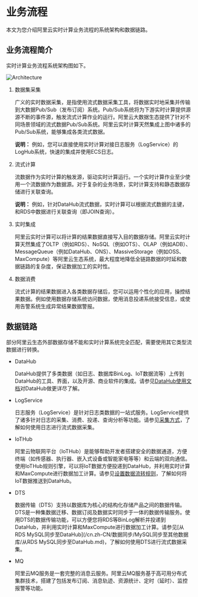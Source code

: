 # 业务流程

本文为您介绍阿里云实时计算业务流程的系统架构和数据链路。

## 业务流程简介

实时计算业务流程系统架构图如下。

![Architecture](https://static-aliyun-doc.oss-cn-hangzhou.aliyuncs.com/assets/img/zh-CN/9618320061/p21873.png)

1.  数据集采集

    广义的实时数据采集，是指使用流式数据采集工具，将数据实时地采集并传输到大数据Pub/Sub（发布订阅）系统。Pub/Sub系统将为下游实时计算提供源源不断的事件源，触发流式计算作业的运行。阿里云大数据生态提供了针对不同场景领域的流式数据Pub/Sub系统。阿里云实时计算天然集成上图中诸多的Pub/Sub系统，能够集成各类流式数据。

    **说明：** 例如，您可以直接使用实时计算对接日志服务（LogService）的LogHub系统，快速的集成并使用ECS日志。

2.  流式计算

    流数据作为实时计算的触发源，驱动实时计算运行。一个实时计算作业至少使用一个流数据作为数据源。对于复杂的业务场景，实时计算支持和静态数据存储进行关联查询。

    **说明：** 例如，针对DataHub流式数据，实时计算可以根据流式数据的主键，和RDS中数据进行关联查询（即JOIN查询）。

3.  实时集成

    阿里云实时计算可以将计算的结果数据直接写入目的数据存储。阿里云实时计算天然集成了OLTP（例如RDS）、NoSQL（例如OTS）、OLAP（例如ADB）、MessageQueue（例如DataHub、ONS）、MassiveStorage（例如OSS、MaxCompute）等阿里云生态系统，最大程度地降低全链路数据的时延和数据链路的复杂度，保证数据加工的实时性。

4.  数据消费

    流式计算的结果数据进入各类数据存储后，您可以运用个性化的应用，操控结果数据。例如使用数据存储系统访问数据，使用消息投递系统接受信息，或使用告警系统生成异常结果数据警报。


## 数据链路

部分阿里云生态外部数据存储不能和实时计算系统完全匹配，需要使用其它类型流数据进行转换。

-   DataHub

    DataHub提供了多类数据（如日志、数据库BinLog、IoT数据流等）上传到DataHub的工具、界面，以及开源、商业软件的集成。请参见[DataHub使用文档](https://data.aliyun.com/product/datahub?spm=a2c0j.117599.588239.44444.50f5213bcm8Ant)对DataHub做更详尽了解。

-   LogService

    日志服务（LogService）是针对日志类数据的一站式服务。LogService提供了诸多针对日志的采集、消费、投递、查询分析等功能。请参见[采集方式](/cn.zh-CN/数据采集/采集方式.md)，了解如何使用日志进行流式数据采集。

-   IoTHub

    阿里云物联网平台（IoTHub）是能够帮助开发者搭建安全的数据通道，方便终端（如传感器、执行器、嵌入式设备或智能家电等等）和云端的双向通信。使用IoTHub规则引擎，可以将IoT数据方便投递到DataHub，并利用实时计算和MaxCompute进行数据加工计算。请参见[设置数据流转规则](/cn.zh-CN/消息通信/云产品流转/设置数据流转规则.md)，了解如何将IoT数据推送到DataHub。

-   DTS

    数据传输（DTS）支持以数据库为核心的结构化存储产品之间的数据传输。DTS是一种集数据迁移、数据订阅及数据实时同步于一体的数据传输服务。使用DTS的数据传输功能，可以方便您将RDS等BinLog解析并投递到DataHub，并利用实时计算和MaxCompute进行数据加工计算。请参见[从RDS MySQL同步至DataHub](/cn.zh-CN/数据同步/MySQL同步至其他数据库/从RDS MySQL同步至DataHub.md)，了解如何使用DTS进行流式数据采集。

-   MQ

    阿里云MQ服务是一套完整的消息云服务。阿里云MQ服务基于高可用分布式集群技术，搭建了包括发布订阅、消息轨迹、资源统计、定时（延时）、监控报警等功能。


